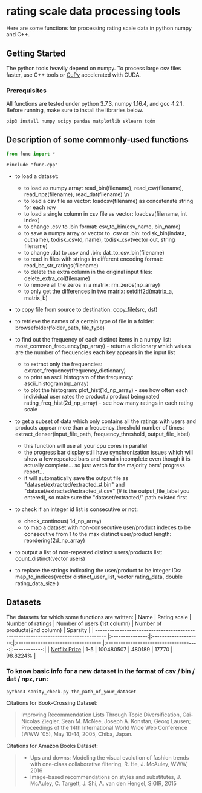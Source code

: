 # rating scale data processing tools

Here are some functions for processing rating scale data in python numpy and C++.

## Getting Started

The python tools heavily depend on numpy. To process large csv files faster, use C++ tools or [CuPy](https://docs-cupy.chainer.org/en/stable/) accelerated with CUDA.
### Prerequisites
All functions are tested under python 3.7.3, numpy 1.16.4, and gcc 4.2.1.
Before running, make sure to install the libraries below. 
```
pip3 install numpy scipy pandas matplotlib sklearn tqdm
```

## Description of some commonly-used functions
```python
from func import *
```
```
#include "func.cpp"
```
* to load a dataset:
    * to load as numpy array:
        read_bin(filename),  read_csv(filename),  read_npz(filename),  read_dat(filename) \n
    * to load a csv file as vector<string>:
        loadcsv(filename) as concatenate string for each row 
    * to load a single column in csv file as vector<string>:
        loadcsv(filename, int index) 
    * to change .csv to .bin format:
        csv_to_bin(csv_name, bin_name)
    * to save a numpy array or vector<string> to .csv or .bin:
        todisk_bin(indata, outname), todisk_csv(d, name), todisk_csv(vector<string> out, string filename)
    * to change .dat to .csv and .bin:
        dat_to_csv_bin(filename)
    * to read in files with strings in different encoding format:
        read_bc_str_ratings(filename)
    * to delete the extra column in the original input files:
        delete_extra_col(filename)
    * to remove all the zeros in a matrix:
        rm_zeros(np_array)
    * to only get the differences in two matrix:
        setdiff2d(matrix_a, matrix_b)
        
* to copy file from source to destination:
        copy_file(src, dst)
        
* to retrieve the names of a certain type of file in a folder:
        browsefolder(folder_path, file_type)
        
* to find out the frequency of each distinct items in a numpy list:
        most_common_frequency(np_array) - return a dictionary which values are the number of frequencies each key appears in the input list
    * to extract only the frequencies:
        extract_frequency(frequency_dictionary)
    * to print an ascii histogram of the frequency:
        ascii_histogram(np_array)
    * to plot the histogram:
        plot_hist(1d_np_array) - see how often each individual user rates the product / product being rated
        rating_freq_hist(2d_np_array) - see how many ratings in each rating scale

* to get a subset of data which only contains all the ratings with users and products appear more than a frequency_threshold number of times:
     extract_denser(input_file_path, frequency_threshold, output_file_label)
    * this function will use all your cpu cores in parallel
    * the progress bar display still have synchronization issues which will show a few repeated bars and remain incomplete even though it is actually complete... so just watch for the majority bars' progress report...
    * it will automatically save the output file as "dataset/extracted/extracted_#.bin" and "dataset/extracted/extracted_#.csv" (# is the output_file_label you entered), so make sure the "dataset/extracted/" path existed first

* to check if an integer id list is consecutive or not:
    * check_continous( 1d_np_array)
    * to map a dataset with non-consecutive user/product indeces to be consecutive from 1 to the max distinct user/product length:
        reordering(2d_np_array)

* to output a list of non-repeated distinct users/products list:
     count_distinct(vector<string> users)

* to replace the strings indicating the user/product to be integer IDs:
        map_to_indices(vector<string> distinct_user_list, vector<string> rating_data, double rating_data_size )


## Datasets
The datasets for which some functions are written:
| Name                                                                                                          | Rating scale  | Number of ratings |  Number of users (1st column) | Number of products(2nd column) | Sparsity     | 
| ---------------------------------------------------------------------------------- |:---------------:|:--------------------:|:-----------------------------------:|:--------------------------------------:|:------------:|
| [Netflix Prize](https://www.kaggle.com/netflix-inc/netflix-prize-data)        |    1-5             | 100480507            | 480189                                      | 17770                                            | 98.8224% |    


### To know basic info for a new dataset in the format of csv / bin / dat / npz, run:
```
python3 sanity_check.py the_path_of_your_dataset
```

Citations for Book-Crossing Dataset:
> Improving Recommendation Lists Through Topic Diversification,   Cai-Nicolas Ziegler, Sean M. McNee, Joseph A. Konstan, Georg Lausen; Proceedings of the 14th International World Wide Web Conference (WWW '05), May 10-14, 2005, Chiba, Japan.

Citations for Amazon Books Dataset:
> * Ups and downs: Modeling the visual evolution of fashion trends with one-class collaborative filtering,  R. He, J. McAuley,  WWW, 2016
>  * Image-based recommendations on styles and substitutes,  J. McAuley, C. Targett, J. Shi, A. van den Hengel,  SIGIR, 2015

